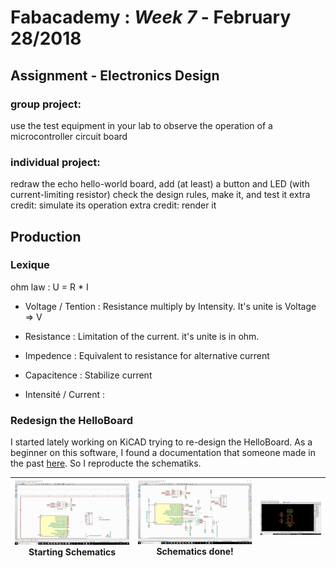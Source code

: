 # Fabacademy : *Week 7* - **February 28/2018**


## Assignment - Electronics Design

### group project:
   use the test equipment in your lab to observe the operation
      of a microcontroller circuit board

### individual project:
   redraw the echo hello-world board,
   add (at least) a button and LED (with current-limiting resistor)
   check the design rules, make it, and test it
   extra credit: simulate its operation
   extra credit: render it

## Production


### Lexique

ohm law : U = R * I

* Voltage / Tention :
  Resistance multiply by Intensity. It's unite is Voltage => V

* Resistance :
  Limitation of the current. it's unite is in ohm.

* Impedence :
  Equivalent to resistance for alternative current

* Capacitence :
  Stabilize current

* Intensité / Current :


### Redesign the HelloBoard

I started lately working on KiCAD trying to re-design the HelloBoard. As a beginner on this software, I found a documentation that someone made in the past [here](http://archive.fabacademy.org/2017/fablabnervecentre/students/401/assignment6.html). So I reproducte the schematiks.

| ![kiCad](assets\img\week7\kiCad-01.jpg) Starting Schematics | ![kiCad](assets\img\week7\kiCad-02.jpg)  Schematics done! | ![kiCad](assets/img/week7/kiCad-03.jpg) |
| --- | --- | --- |
